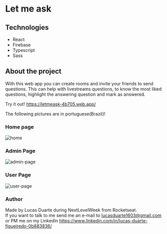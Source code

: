 # Let me ask

## Technologies

* React
* Firebase
* Typescript
* Sass

## About the project

With this web app you can create rooms and invite your friends to send questions. This can help with livestreams questions, to know the most liked questions, highlight the answering question and mark as answered.

Try it out! https://letmeask-4b705.web.app/

The following pictures are in portuguese(Brazil)!

### Home page
![home](https://user-images.githubusercontent.com/57713413/123526989-13d23c80-d6b2-11eb-9727-70b9f021b426.png)

### Admin Page

![admin-page](https://user-images.githubusercontent.com/57713413/123527007-37958280-d6b2-11eb-8e61-66f82e825a59.png)

### User Page

![user-page](https://user-images.githubusercontent.com/57713413/123527022-5d228c00-d6b2-11eb-8bd3-e07c7125cf4d.png)

### Author

Made by Lucas Duarte during NextLevelWeek from Rocketseat.  
If you want to talk to me send me an e-mail to lucasduarte1603@gmail.com  
or PM me on my LinkedIn https://www.linkedin.com/in/lucas-duarte-figueiredo-0b883836/
